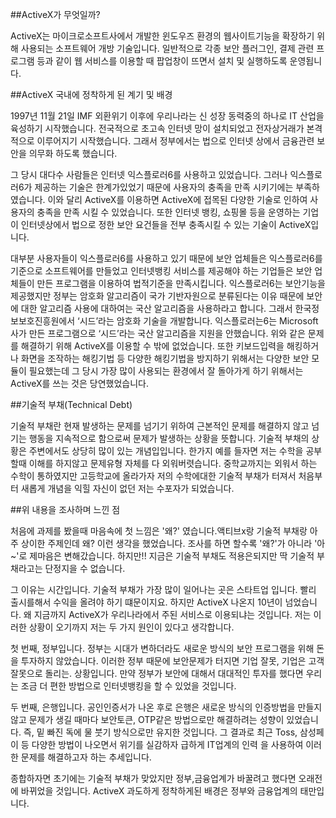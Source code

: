##ActiveX가 무엇일까?

ActiveX는 마이크로소프트사에서 개발한 윈도우즈 환경의 웹사이트기능을 확장하기 위해 사용되는 소프트웨어 개방 기술입니다. 일반적으로 각종 보안 플러그인, 결제 관련 프로그램 등과 같이 웹 서비스를 이용할 때 팝업창이 뜨면서 설치 및 실행하도록 운영됩니다.

##ActiveX 국내에 정착하게 된 계기 및 배경

1997년 11월 21일 IMF 외환위기 이후에 우리나라는 신 성장 동력중의 하나로 IT 산업을 육성하기 시작했습니다. 전국적으로 초고속 인터넷 망이 설치되었고 전자상거래가 본격적으로 이루어지기 시작했습니다. 그래서 정부에서는 법으로 인터넷 상에서 금융관련 보안을 의무화 하도록 했습니다.

그 당시 대다수 사람들은 인터넷 익스플로러6를 사용하고 있었습니다. 그러나 익스플로러6가 제공하는 기술은 한계가있었기 때문에 사용자의 충족을 만족 시키기에는 부족하였습니다. 이와 달리 ActiveX를 이용하면 ActiveX에 접목된 다양한 기술로 인하여 사용자의 충족을 만족 시킬 수 있었습니다. 또한 인터넷 뱅킹, 쇼핑몰 등을 운영하는 기업이 인터넷상에서 법으로 정한 보안 요건들을 전부 충족시킬 수 있는 기술이 ActiveX입니다.

대부분 사용자들이 익스플로러6를 사용하고 있기 때문에 보안 업체들은 익스플로러6를 기준으로 소프트웨어를 만들었고 인터넷뱅킹 서비스를 제공해야 하는 기업들은 보안 업체들이 만든 프로그램을 이용하여 법적기준을 만족시킵니다.
익스플로러6는 보안기능을 제공했지만 정부는 암호화 알고리즘이 국가 기반자원으로 분류된다는 이유 때문에 보안에 대한 알고리즘 사용에 대하여는 국산 알고리즘을 사용하라고 합니다. 그래서 한국정보보호진흥원에서 ‘시드’라는 암호화 기술을 개발합니다. 익스플로러는6는 Microsoft사가 만든 프로그램으로 ‘시드’라는 국산 알고리즘을 지원을 안했습니다. 
위와 같은 문제를 해결하기 위해 ActiveX를 이용할 수 밖에 없었습니다. 또한 키보드입력을 해킹하거나 화면을 조작하는 해킹기법 등 다양한 해킹기법을 방지하기 위해서는 다양한 보안 모듈이 필요했는데 그 당시 가장 많이 사용되는 환경에서 잘 돌아가게 하기 위해서는 ActiveX를 쓰는 것은 당연했었습니다.


##기술적 부채(Technical Debt)

기술적 부채란 현재 발생하는 문제를 넘기기 위하여 근본적인 문제를 해결하지 않고 넘기는 행동을 지속적으로 함으로써 문제가 발생하는 상황을 뜻합니다. 기술적 부채의 상황은 주변에서도 상당히 많이 있는 개념입입니다. 한가지 예를 들자면 저는 수학을 공부할때 이해를 하지않고 문제유형 자체를 다 외워버렷습니다. 중학교까지는 외워서 하는 수학이 통하였지만 고등학교에 올라가자 저의 수학에대한 기술적 부채가 터져서 처음부터 새롭게 개념을 익힐 자신이 없던 저는 수포자가 되었습니다.

##위 내용을 조사하며 느낀 점


처음에 과제를 봤을때 마음속에 첫 느낌은 '왜?' 였습니다.액티브x랑 기술적 부채랑 아주 상이한 주제인데 왜? 이런 생각을 했었습니다. 조사를 하면 할수록 '왜?'가 아니라 '아~'로 제마음은 변해갔습니다. 하지만!! 지금은 기술적 부채도 적용은되지만 딱 기술적 부채라고는 단정지을 수 없습니다.   

그 이유는 시간입니다. 기술적 부채가 가장 많이 일어나는 곳은 스타트업 입니다. 빨리 출시를해서 수익을 올려야 하기 떄문이지요. 하지만 ActiveX 나온지 10년이 넘었습니다. 
왜 지금까지 ActiveX가 우리나라에서 주된 서비스로 이용되냐는 것입니다. 저는 이러한 상황이 오기까지 저는 두 가지 원인이 있다고 생각합니다.  

첫 번째, 정부입니다. 정부는 시대가 변하더라도 새로운 방식의 보안 프로그램을 위해 돈을 투자하지 않았습니다. 이러한 정부 때문에 보안문제가 터지면 기업 잘못, 기업은 고객 잘못으로 돌리는. 상황입니다. 만약 정부가 보안에 대해서 대대적인 투자를 했다면 우리는 조금 더 편한 방법으로 인터넷뱅킹을 할 수 있었을 것입니다.  

두 번째, 은행입니다. 공인인증서가 나온 후로 은행은 새로운 방식의 인증방법을 만들지 않고 문제가 생길 때마다 보안토큰, OTP같은 방법으로만 해결하려는 성향이 있었습니다. 즉, 밑 빠진 독에 물 붓기 방식으로만 유지한 것입니다. 그 결과로 최근 Toss, 삼성페이 등 다양한 방법이 나오면서 위기를 실감하자 급하게 IT업계의 인력 을 사용하여 이러한 문제를 해결하고자 하는 추세입니다.

종합하자면 초기에는 기술적 부채가 맞았지만 정부,금융업계가 바꿀려고 했다면 오래전에 바뀌었을 것입니다. ActiveX 과도하게 정착하게된 배경은 정부와 금융업계의 태만입니다.

